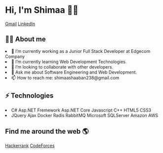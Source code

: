 #  Hi, I'm Shimaa 👩‍💻
[Gmail](shimaashaaban238@gmail.com) [LinkedIn](www.linkedin.com/in/shimaa-shaaban-83a56718b)

## 👩‍💻 About me
<li>🔭 I’m currently working as a Junior Full Stack Developer at Edgecom Company</li>
<li> 🌱 I’m currently learning Web Development Technologies.</li>
<li>👯 I’m looking to collaborate with other developers.</li> 
<li>💬 Ask me about Software Engineering and Web Development.</li>  
<li>📫 How to reach me: shimaashaaban238@gmail.com</li> 

##  ⚡ Technologies

 <li> C#  Asp.NET Fremework Asp.NET Core Javascript C++ HTML5 CSS3</li>
<li>JQuery  Ajax Docker Radis RabbitMQ  Microsoft SQLServer Amazon AWS</li>
 
## Find me around the web 🌎
 [Hackerrank](https://www.hackerrank.com/profile/shimaashaaban238) [CodeForces](https://codeforces.com/profile/shimaa31)
